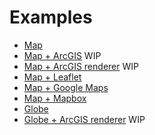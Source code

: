 # Examples

* [Map](https://weather.kamzek.com/map.html)
* [Map + ArcGIS](https://weather.kamzek.com/map-arcgis.html) WIP
* [Map + ArcGIS renderer](https://weather.kamzek.com/map-arcgis-renderer.html) WIP
* [Map + Leaflet](https://weather.kamzek.com/map-leaflet.html)
* [Map + Google Maps](https://weather.kamzek.com/map-google-maps.html)
* [Map + Mapbox](https://weather.kamzek.com/map-mapbox.html)
* [Globe](https://weather.kamzek.com/globe.html)
* [Globe + ArcGIS renderer](https://weather.kamzek.com/globe-arcgis-renderer.html) WIP

